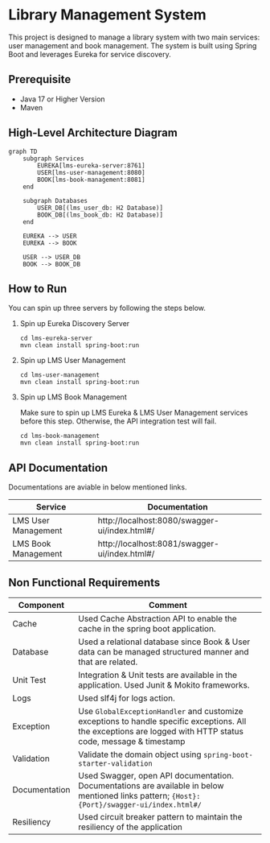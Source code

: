 # Library Management System

This project is designed to manage a library system with two main services: user management and book management. The system is built using Spring Boot and leverages Eureka for service discovery.
 
## Prerequisite 
- Java 17 or Higher Version
- Maven

## High-Level Architecture Diagram

```mermaid
graph TD
    subgraph Services
        EUREKA[lms-eureka-server:8761]
        USER[lms-user-management:8080]
        BOOK[lms-book-management:8081]
    end

    subgraph Databases
        USER_DB[(lms_user_db: H2 Database)]
        BOOK_DB[(lms_book_db: H2 Database)]
    end

    EUREKA --> USER
    EUREKA --> BOOK

    USER --> USER_DB
    BOOK --> BOOK_DB
```


## How to Run

You can spin up three servers by following the steps below.

1. Spin up Eureka Discovery Server
   ```
   cd lms-eureka-server
   mvn clean install spring-boot:run
   ```

2. Spin up LMS User Management
   ```
   cd lms-user-management
   mvn clean install spring-boot:run
   ```

3. Spin up LMS Book Management

   Make sure to spin up LMS Eureka & LMS User Management services before this step. Otherwise, the API integration test will fail.
   ```
   cd lms-book-management
   mvn clean install spring-boot:run
   ```

## API Documentation

Documentations are aviable in below mentioned links.

| Service               |Documentation                |                  
|----------------|-------------------------------|
|LMS User Management|http://localhost:8080/swagger-ui/index.html#/|
|LMS Book Management|http://localhost:8081/swagger-ui/index.html#/|


## Non Functional Requirements


| Component               |Comment                |                  
|----------------|-------------------------------|
|Cache|Used Cache Abstraction API to enable the cache in the spring boot application.           |           
|Database          |Used a relational database since Book & User data can be managed structured manner and that are related.          |           
|Unit Test          |Integration & Unit tests are available in the application. Used Junit & Mokito frameworks.
|Logs|Used slf4j for logs action.|
|Exception|Use `GlobalExceptionHandler` and customize exceptions to handle specific exceptions. All the exceptions are logged with HTTP status code, message & timestamp|
|Validation|Validate the domain object using `spring-boot-starter-validation`|
|Documentation|Used Swagger, open API documentation. Documentations are available in below mentioned links pattern; ```{Host}:{Port}/swagger-ui/index.html#/```|
|Resiliency|Used circuit breaker pattern to maintain the resiliency of the application|

